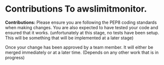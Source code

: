 Contributions To awslimitmonitor.
=================================

**Contributions:** Please ensure you are following the PEP8 coding standards when making changes. You are also expected to have tested your code and ensured that it works. (unfortunately at this stage, no tests have been setup. This will be something that will be implemented at a later stage)

Once your change has been approved by a team member. It will either be merged immediately or at a later time. (Depends on any other work that is in progress)
